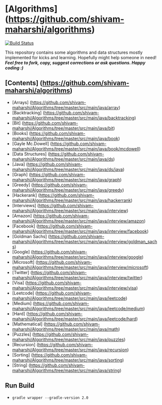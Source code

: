 # [Algorithms] (https://github.com/shivam-maharshi/algorithms)
[![Build Status](https://travis-ci.org/shivam-maharshi/Algorithms.svg?branch=master)](https://travis-ci.org/shivam-maharshi/Algorithms)

This repository contains some algorithms and data structures mostly implemented for kicks and learning. Hopefully might help someone in need! _**Feel free to fork, copy, suggest corrections or ask questions. Happy coding :)**_

## [Contents] (https://github.com/shivam-maharshi/algorithms)
* [Arrays] (https://github.com/shivam-maharshi/Algorithms/tree/master/src/main/java/array)
* [Backtracking] (https://github.com/shivam-maharshi/Algorithms/tree/master/src/main/java/backtracking)
* [Bit] (https://github.com/shivam-maharshi/Algorithms/tree/master/src/main/java/bit)
* [Books] (https://github.com/shivam-maharshi/Algorithms/tree/master/src/main/java/book)
 * [Gayle Mc.Dowell] (https://github.com/shivam-maharshi/Algorithms/tree/master/src/main/java/book/mcdowell)
* [Data Structures] (https://github.com/shivam-maharshi/Algorithms/tree/master/src/main/java/ds)
 * [Java] (https://github.com/shivam-maharshi/Algorithms/tree/master/src/main/java/ds/java)
* [Graph] (https://github.com/shivam-maharshi/Algorithms/tree/master/src/main/java/graph)
* [Greedy] (https://github.com/shivam-maharshi/Algorithms/tree/master/src/main/java/greedy)
* [Hackerank] (https://github.com/shivam-maharshi/Algorithms/tree/master/src/main/java/hackerrank)
* [Interviews] (https://github.com/shivam-maharshi/Algorithms/tree/master/src/main/java/interview)
 * [Amazon] (https://github.com/shivam-maharshi/Algorithms/tree/master/src/main/java/interview/amazon)
 * [Facebook] (https://github.com/shivam-maharshi/Algorithms/tree/master/src/main/java/interview/facebook)
 * [Goldman Sachs] (https://github.com/shivam-maharshi/Algorithms/tree/master/src/main/java/interview/goldman_sachs)
 * [Google] (https://github.com/shivam-maharshi/Algorithms/tree/master/src/main/java/interview/google)
 * [Microsoft] (https://github.com/shivam-maharshi/Algorithms/tree/master/src/main/java/interview/microsoft)
 * [Twitter] (https://github.com/shivam-maharshi/Algorithms/tree/master/src/main/java/interview/twitter)
 * [Visa] (https://github.com/shivam-maharshi/Algorithms/tree/master/src/main/java/interview/visa)
* [Leetcode] (https://github.com/shivam-maharshi/Algorithms/tree/master/src/main/java/leetcode)
 * [Medium] (https://github.com/shivam-maharshi/Algorithms/tree/master/src/main/java/leetcode/medium)
 * [Hard] (https://github.com/shivam-maharshi/Algorithms/tree/master/src/main/java/leetcode/hard)
* [Mathematical] (https://github.com/shivam-maharshi/Algorithms/tree/master/src/main/java/math)
* [Puzzles] (https://github.com/shivam-maharshi/Algorithms/tree/master/src/main/java/puzzles)
* [Recursion] (https://github.com/shivam-maharshi/Algorithms/tree/master/src/main/java/recursion)
* [Sorting] (https://github.com/shivam-maharshi/Algorithms/tree/master/src/main/java/sorting)
* [String] (https://github.com/shivam-maharshi/Algorithms/tree/master/src/main/java/string)

## Run Build
* `gradle wrapper --gradle-version 2.0`
